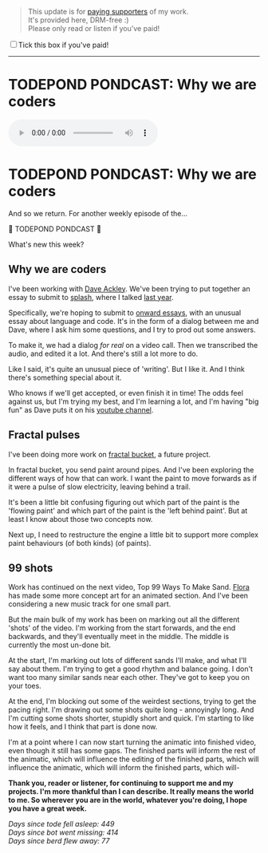 > This update is for [paying supporters](https://patreon.com/TodePond) of my work.<br>
> It's provided here, DRM-free :)<br>
> Please only read or listen if you've paid!

<input id="paid-checkbox" type="checkbox"><label for="paid-checkbox">Tick this box if you've paid!</label>

<script>
  const key = 'pondcast/paid'
  const paid = localStorage.getItem(key)
  const checkbox = document.getElementById('paid-checkbox')
  if (paid) {
    checkbox.checked = true
  }
  checkbox.addEventListener('change', () => {
    if (checkbox.checked) {
      localStorage.setItem(key, 'true')
    } else {
      localStorage.removeItem(key)
    }
  })
</script>

<hr>

# TODEPOND PONDCAST: Why we are coders

<audio controls>
  <source src="1.mp3" type="audio/mpeg">
</audio>

# TODEPOND PONDCAST: Why we are coders

And so we return. For another weekly episode of the...

🐸 TODEPOND PONDCAST 🐸

What's new this week?

## Why we are coders

I've been working with [Dave Ackley](https://www.cs.unm.edu/~ackley/). We've been trying to put together an essay to submit to [splash](https://2024.splashcon.org/), where I talked [last year](https://www.youtube.com/watch?v=cBYudbaqHAk&t=6704s).

Specifically, we're hoping to submit to [onward essays](https://2024.splashcon.org/track/splash-2024-Onward-Essays), with an unusual essay about language and code. It's in the form of a dialog between me and Dave, where I ask him some questions, and I try to prod out some answers.

To make it, we had a dialog _for real_ on a video call. Then we transcribed the audio, and edited it a lot. And there's still a lot more to do.

Like I said, it's quite an unusual piece of 'writing'. But I like it. And I think there's something special about it.

Who knows if we'll get accepted, or even finish it in time! The odds feel against us, but I'm trying my best, and I'm learning a lot, and I'm having "big fun" as Dave puts it on his [youtube channel](https://www.youtube.com/channel/UC1M91QuLZfCzHjBMEKvIc-A).

## Fractal pulses

I've been doing more work on [fractal bucket](https://www.patreon.com/posts/todepond-fractal-89529064), a future project.

In fractal bucket, you send paint around pipes. And I've been exploring the different ways of how that can work. I want the paint to move forwards as if it were a pulse of slow electricity, leaving behind a trail.

It's been a little bit confusing figuring out which part of the paint is the 'flowing paint' and which part of the paint is the 'left behind paint'. But at least I know about those two concepts now.

Next up, I need to restructure the engine a little bit to support more complex paint behaviours (of both kinds) (of paints).

## 99 shots

Work has continued on the next video, Top 99 Ways To Make Sand. [Flora](https://floracaulton.com/) has made some more concept art for an animated section. And I've been considering a new music track for one small part.

But the main bulk of my work has been on marking out all the different 'shots' of the video. I'm working from the start forwards, and the end backwards, and they'll eventually meet in the middle. The middle is currently the most un-done bit.

At the start, I'm marking out lots of different sands I'll make, and what I'll say about them. I'm trying to get a good rhythm and balance going. I don't want too many similar sands near each other. They've got to keep you on your toes.

At the end, I'm blocking out some of the weirdest sections, trying to get the pacing right. I'm drawing out some shots quite long - annoyingly long. And I'm cutting some shots shorter, stupidly short and quick. I'm starting to like how it feels, and I think that part is done now.

I'm at a point where I can now start turning the animatic into finished video, even though it still has some gaps. The finished parts will inform the rest of the animatic, which will influence the editing of the finished parts, which will influence the animatic, which will inform the finished parts, which will-

**Thank you, reader or listener, for continuing to support me and my projects. I'm more thankful than I can describe. It really means the world to me. So wherever you are in the world, whatever you're doing, I hope you have a great week.**

_Days since tode fell asleep: 449_<br>
_Days since bot went missing: 414_<br>
_Days since berd flew away: 77_

